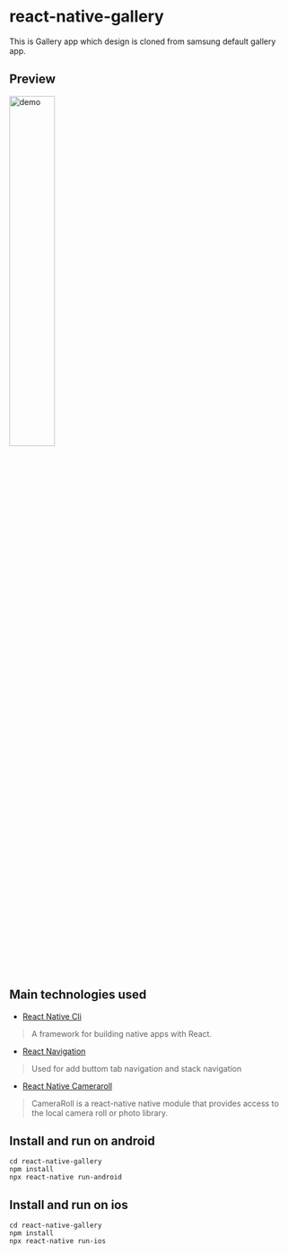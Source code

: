 # react-native-gallery
This is Gallery app which design is cloned from samsung default gallery app.


## Preview
<img src="https://www.linkpicture.com/q/Screenshot_20220224-182453_Gallery.jpg" alt="demo" width="40%"/>

## Main technologies used

- [React Native Cli](https://github.com/facebook/react-native)

> A framework for building native apps with React.

- [React Navigation](https://reactnavigation.org/)

> Used for add buttom tab navigation and stack navigation

- [React Native Cameraroll](https://github.com/react-native-cameraroll/react-native-cameraroll)

> CameraRoll is a react-native native module that provides access to the local camera roll or photo library.




## Install and run on android
```
cd react-native-gallery
npm install
npx react-native run-android
```

## Install and run on ios
```
cd react-native-gallery
npm install
npx react-native run-ios
```

